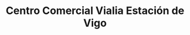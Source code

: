 ---
title: "Centro Comercial Vialia Estación de Vigo"
url: /vigo/centro-comercial-vialia-estacion-de-vigo/
shop: centro comercial
---